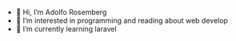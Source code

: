 - 👋 Hi, I’m Adolfo Rosemberg
- 👀 I’m interested in programming and reading about web develop
- 🌱 I’m currently learning laravel
